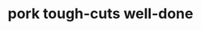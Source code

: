 ---
layout: guide
path: pork-tough-cuts-well-done
title: pork tough-cuts well-done
type: pork
food: tough-cuts
doneness: well-done
temp_c: 70
temp_f: 158
minimum: 7
best: 8
maximum: 16
---